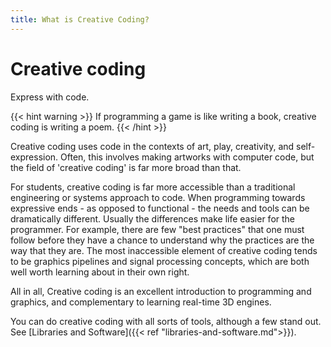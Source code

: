 ```yaml
---
title: What is Creative Coding?
---
```


# Creative coding
Express with code.

{{< hint warning >}}
If programming a game is like writing a book, creative coding is writing a poem.
{{< /hint >}}

Creative coding uses code in the contexts of art, play, creativity, and self-expression. Often, this involves making artworks with computer code, but the field of 'creative coding' is far more broad than that.

For students, creative coding is far more accessible than a traditional engineering or systems approach to code. When programming towards expressive ends - as opposed to functional - the needs and tools can be dramatically different. Usually the differences make life easier for the programmer. For example, there are few "best practices" that one must  follow before they have a chance to understand why the practices are the way that they are. The most inaccessible element of creative coding tends to be graphics pipelines and signal processing concepts, which are both well worth learning about in their own right.

All in all, Creative coding is an excellent introduction to programming and graphics, and complementary to learning real-time 3D engines.

You can do creative coding with all sorts of tools, although a few stand out. See [Libraries and Software]({{< ref "libraries-and-software.md">}}).
